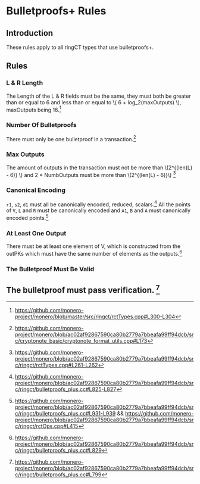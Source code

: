 # Bulletproofs+ Rules

## Introduction

These rules apply to all ringCT types that use bulletproofs+.

## Rules

### L & R Length

The Length of the L & R fields must be the same, they must both be greater than or equal to 6 and less than or equal to \\( 6 + log_2(maxOutputs) \\), 
maxOutputs being 16.[^L-R-Size]

### Number Of Bulletproofs

There must only be one bulletproof in a transaction.[^one-bulletproof+]

### Max Outputs

The amount of outputs in the transaction must not be more than \\(2^{(len(L) - 6)} \\) and 2 * NumbOutputs must be more than \\(2^{(len(L) - 6)}\\) [^max-outputs]

### Canonical Encoding

`r1`, `s2`, `d1` must all be canonically encoded, reduced, scalars.[^scalars-reduced] All the points of `V`, `L` and `R` must be canonically encoded and `A1`, `B` and 
`A` must canonically encoded points.[^canonical-points]

### At Least One Output

There must be at least one element of V, which is constructed from the outPKs which must have the same number of elements as the outputs.[^one-out]

### The Bulletproof Must Be Valid

The bulletproof must pass verification. [^bulletproof+-valid] 
---

[^L-R-Size]: <https://github.com/monero-project/monero/blob/master/src/ringct/rctTypes.cpp#L300-L304>

[^one-bulletproof+]: <https://github.com/monero-project/monero/blob/ac02af92867590ca80b2779a7bbeafa99ff94dcb/src/cryptonote_basic/cryptonote_format_utils.cpp#L173>

[^max-outputs]: <https://github.com/monero-project/monero/blob/ac02af92867590ca80b2779a7bbeafa99ff94dcb/src/ringct/rctTypes.cpp#L261-L262>

[^scalars-reduced]: <https://github.com/monero-project/monero/blob/ac02af92867590ca80b2779a7bbeafa99ff94dcb/src/ringct/bulletproofs_plus.cc#L825-L827>

[^canonical-points]: <https://github.com/monero-project/monero/blob/ac02af92867590ca80b2779a7bbeafa99ff94dcb/src/ringct/bulletproofs_plus.cc#L931-L939> && <https://github.com/monero-project/monero/blob/ac02af92867590ca80b2779a7bbeafa99ff94dcb/src/ringct/rctOps.cpp#L415>

[^one-out]: <https://github.com/monero-project/monero/blob/ac02af92867590ca80b2779a7bbeafa99ff94dcb/src/ringct/bulletproofs_plus.cc#L829>

[^bulletproof+-valid]: <https://github.com/monero-project/monero/blob/ac02af92867590ca80b2779a7bbeafa99ff94dcb/src/ringct/bulletproofs_plus.cc#L799>
